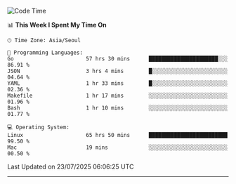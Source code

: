 <!---
[![JS's LinkedIn](https://img.shields.io/badge/LinkedIn-blue?style=for-the-badge&logo=linkedin)](https://www.linkedin.com/in/jaeseung-lee-5a2a32139/) 
[![JS's Notion](https://img.shields.io/badge/Notion-black?style=for-the-badge&logo=notion)](https://bit.ly/ljswiki1) <br><br>
-->
<!-- ![JS's GitHub stats](https://github-readme-stats-lemon-five.vercel.app/api?username=tkxkd0159&hide=contribs,prs,stars,issues&show_icons=true&theme=react&include_all_commits=true)   -->
<!-- ![Top Langs](https://github-readme-stats-lemon-five.vercel.app/api/top-langs/?username=tkxkd0159&layout=compact&hide=jupyter%20notebook,scss,html,css&langs_count=10)  -->


<!--START_SECTION:waka-->
![Code Time](http://img.shields.io/badge/Code%20Time-4%2C077%20hrs%2030%20mins-blue)

📊 **This Week I Spent My Time On** 

```text
🕑︎ Time Zone: Asia/Seoul

💬 Programming Languages: 
Go                       57 hrs 30 mins      ██████████████████████░░░   86.91 % 
JSON                     3 hrs 4 mins        █░░░░░░░░░░░░░░░░░░░░░░░░   04.64 % 
YAML                     1 hr 33 mins        █░░░░░░░░░░░░░░░░░░░░░░░░   02.36 % 
Makefile                 1 hr 17 mins        ░░░░░░░░░░░░░░░░░░░░░░░░░   01.96 % 
Bash                     1 hr 10 mins        ░░░░░░░░░░░░░░░░░░░░░░░░░   01.77 % 

💻 Operating System: 
Linux                    65 hrs 50 mins      █████████████████████████   99.50 % 
Mac                      19 mins             ░░░░░░░░░░░░░░░░░░░░░░░░░   00.50 % 
```


 Last Updated on 23/07/2025 06:06:25 UTC
<!--END_SECTION:waka-->

---
<!---
<a href="https://github.com/tkxkd0159/books">
  <img align="center" src="https://github-readme-stats-lemon-five.vercel.app/api/pin/?username=tkxkd0159&repo=books&theme=react" />
</a>
-->

<!---
- 🔭 I’m currently working on ...
- 🌱 I’m currently learning blockchain and distributed network
- 👯 I’m looking to collaborate on ...
- 🤔 I’m looking for help with ...
- 💬 Ask me about ...
- 📫 How to reach me: ...
- 😄 Pronouns: ...
- ⚡ Fun fact: ...
-->

